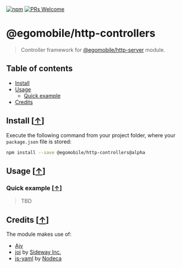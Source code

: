 [![npm](https://img.shields.io/npm/v/@egomobile/http-controllers.svg)](https://www.npmjs.com/package/@egomobile/http-controllers)
[![PRs Welcome](https://img.shields.io/badge/PRs-welcome-brightgreen.svg?style=flat-square)](https://github.com/egomobile/node-http-controllers/pulls)

# @egomobile/http-controllers

> Controller framework for [@egomobile/http-server](https://github.com/egomobile/node-http-server) module.

<a name="toc"></a>

## Table of contents

- [Install](#install)
- [Usage](#usage)
  - [Quick example](#quick-example)
- [Credits](#credits)

<a name="install"></a>

## Install [<a href="#toc">↑</a>]

Execute the following command from your project folder, where your
`package.json` file is stored:

```bash
npm install --save @egomobile/http-controllers@alpha
```

<a name="usage"></a>

## Usage [<a href="#toc">↑</a>]

<a name="quick-example"></a>

### Quick example [<a href="#usage">↑</a>]

> TBD

## Credits [<a href="#toc">↑</a>]

The module makes use of:

- [Ajv](https://ajv.js.org/)
- [joi](https://joi.dev/) by [Sideway Inc.](https://github.com/sideway)
- [js-yaml](https://github.com/nodeca/js-yaml) by
  [Nodeca](https://github.com/nodeca)

